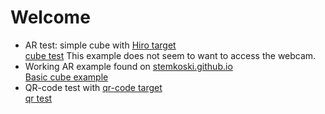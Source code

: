 # Welcome

- AR test: simple cube with [Hiro target](../ImageSources/HIRO.jpg)<br/>
[cube test](../ar-test.html "Test 001") This example does not seem to want to access the webcam.
- Working AR example found on [stemkoski.github.io](https://stemkoski.github.io)<br/>
[Basic cube example](../hello-cube.html "Basic cube example by stemkoski")
- QR-code test with [qr-code target](/ImageSources/qrTarget.png)<br/>
[qr test](../qr-cube.html)
